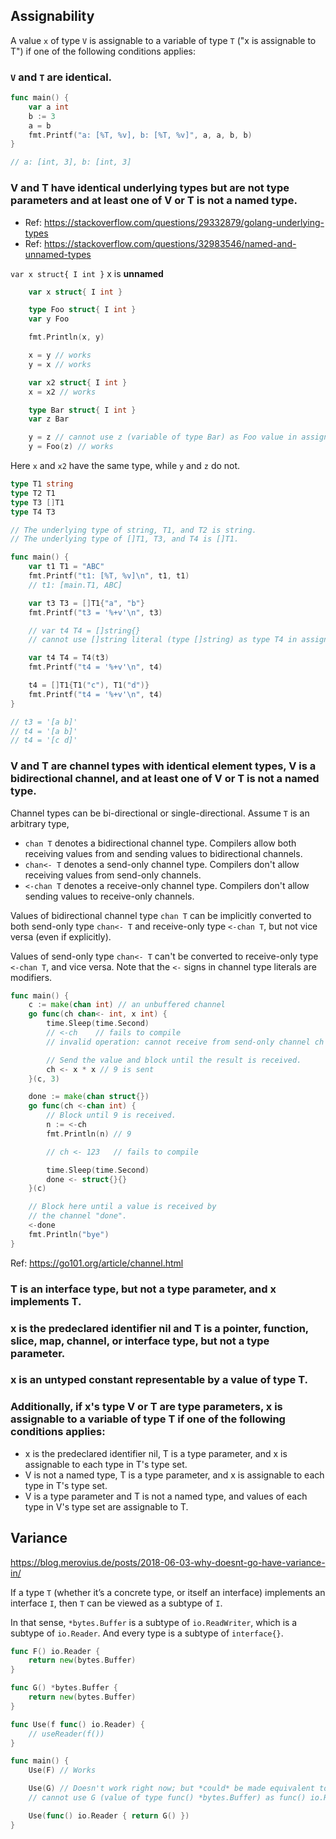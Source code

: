 ## Assignability
A value `x` of type `V` is assignable to a variable of type `T` ("x is assignable to T") if one of the following conditions applies:

### `V` and `T` are identical.

```go
func main() {
	var a int
	b := 3
	a = b
	fmt.Printf("a: [%T, %v], b: [%T, %v]", a, a, b, b)
}

// a: [int, 3], b: [int, 3]
```

### V and T have identical underlying types but are not type parameters and at least one of V or T is not a named type.
- Ref: https://stackoverflow.com/questions/29332879/golang-underlying-types
- Ref: https://stackoverflow.com/questions/32983546/named-and-unnamed-types

`var x struct{ I int }` x is **unnamed**

```go
	var x struct{ I int }

	type Foo struct{ I int }
	var y Foo

	fmt.Println(x, y)

	x = y // works
	y = x // works

	var x2 struct{ I int }
	x = x2 // works

	type Bar struct{ I int }
	var z Bar

	y = z // cannot use z (variable of type Bar) as Foo value in assignment
	y = Foo(z) // works
```

Here `x` and `x2` have the same type, while `y` and `z` do not.

```go
type T1 string
type T2 T1
type T3 []T1
type T4 T3

// The underlying type of string, T1, and T2 is string.
// The underlying type of []T1, T3, and T4 is []T1.

func main() {
	var t1 T1 = "ABC"
	fmt.Printf("t1: [%T, %v]\n", t1, t1)
	// t1: [main.T1, ABC]

	var t3 T3 = []T1{"a", "b"}
	fmt.Printf("t3 = '%+v'\n", t3)

	// var t4 T4 = []string{}
	// cannot use []string literal (type []string) as type T4 in assignment

	var t4 T4 = T4(t3)
	fmt.Printf("t4 = '%+v'\n", t4)

	t4 = []T1{T1("c"), T1("d")}
	fmt.Printf("t4 = '%+v'\n", t4)
}

// t3 = '[a b]'
// t4 = '[a b]'
// t4 = '[c d]'
```

### V and T are channel types with identical element types, V is a bidirectional channel, and at least one of V or T is not a named type.

Channel types can be bi-directional or single-directional. Assume `T` is an arbitrary type,
* `chan T` denotes a bidirectional channel type. Compilers allow both receiving values from and sending values to bidirectional channels.
* `chan<- T` denotes a send-only channel type. Compilers don't allow receiving values from send-only channels.
* `<-chan T` denotes a receive-only channel type. Compilers don't allow sending values to receive-only channels.

Values of bidirectional channel type `chan T` can be implicitly converted to both send-only type `chan<- T` and receive-only type `<-chan T`, but not vice versa (even if explicitly). 

Values of send-only type `chan<- T` can't be converted to receive-only type `<-chan T`, and vice versa. Note that the `<-` signs in channel type literals are modifiers.

```go
func main() {
	c := make(chan int) // an unbuffered channel
	go func(ch chan<- int, x int) {
		time.Sleep(time.Second)
		// <-ch    // fails to compile
		// invalid operation: cannot receive from send-only channel ch (variable of type chan<- int)

		// Send the value and block until the result is received.
		ch <- x * x // 9 is sent
	}(c, 3)

	done := make(chan struct{})
	go func(ch <-chan int) {
		// Block until 9 is received.
		n := <-ch
		fmt.Println(n) // 9

		// ch <- 123   // fails to compile

		time.Sleep(time.Second)
		done <- struct{}{}
	}(c)

	// Block here until a value is received by
	// the channel "done".
	<-done
	fmt.Println("bye")
}
```

Ref: https://go101.org/article/channel.html
  
### T is an interface type, but not a type parameter, and x implements T.

### x is the predeclared identifier nil and T is a pointer, function, slice, map, channel, or interface type, but not a type parameter.

### x is an untyped constant representable by a value of type T.


### Additionally, if x's type V or T are type parameters, x is assignable to a variable of type T if one of the following conditions applies:

* x is the predeclared identifier nil, T is a type parameter, and x is assignable to each type in T's type set.
* V is not a named type, T is a type parameter, and x is assignable to each type in T's type set.
* V is a type parameter and T is not a named type, and values of each type in V's type set are assignable to T.

## Variance

https://blog.merovius.de/posts/2018-06-03-why-doesnt-go-have-variance-in/

If a type `T` (whether it’s a concrete type, or itself an interface) implements an interface `I`, then `T` can be viewed as a subtype of `I`. 

In that sense, `*bytes.Buffer` is a subtype of `io.ReadWriter`, which is a subtype of `io.Reader`. And every type is a subtype of `interface{}`.

```go
func F() io.Reader {
	return new(bytes.Buffer)
}

func G() *bytes.Buffer {
	return new(bytes.Buffer)
}

func Use(f func() io.Reader) {
	// useReader(f())
}

func main() {
	Use(F) // Works

	Use(G) // Doesn't work right now; but *could* be made equivalent to…
	// cannot use G (value of type func() *bytes.Buffer) as func() io.Reader value in argument to Use

	Use(func() io.Reader { return G() })
}
```
